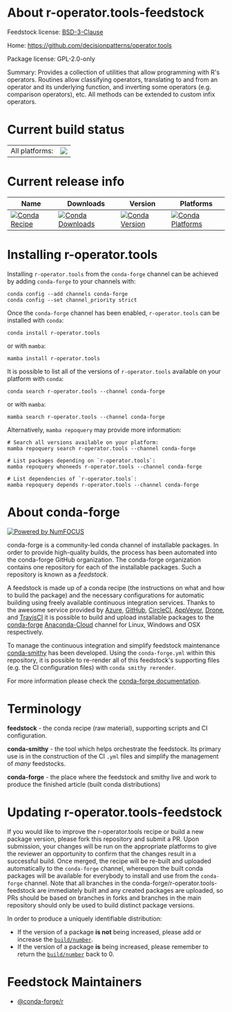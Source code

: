 About r-operator.tools-feedstock
================================

Feedstock license: [BSD-3-Clause](https://github.com/conda-forge/r-operator.tools-feedstock/blob/main/LICENSE.txt)

Home: https://github.com/decisionpatterns/operator.tools

Package license: GPL-2.0-only

Summary: Provides a collection of utilities that allow programming with  R's operators. Routines allow classifying operators,  translating to and from an operator and its underlying function, and inverting  some operators (e.g. comparison operators), etc. All methods can be extended to custom infix operators. 

Current build status
====================


<table><tr><td>All platforms:</td>
    <td>
      <a href="https://dev.azure.com/conda-forge/feedstock-builds/_build/latest?definitionId=1410&branchName=main">
        <img src="https://dev.azure.com/conda-forge/feedstock-builds/_apis/build/status/r-operator.tools-feedstock?branchName=main">
      </a>
    </td>
  </tr>
</table>

Current release info
====================

| Name | Downloads | Version | Platforms |
| --- | --- | --- | --- |
| [![Conda Recipe](https://img.shields.io/badge/recipe-r--operator.tools-green.svg)](https://anaconda.org/conda-forge/r-operator.tools) | [![Conda Downloads](https://img.shields.io/conda/dn/conda-forge/r-operator.tools.svg)](https://anaconda.org/conda-forge/r-operator.tools) | [![Conda Version](https://img.shields.io/conda/vn/conda-forge/r-operator.tools.svg)](https://anaconda.org/conda-forge/r-operator.tools) | [![Conda Platforms](https://img.shields.io/conda/pn/conda-forge/r-operator.tools.svg)](https://anaconda.org/conda-forge/r-operator.tools) |

Installing r-operator.tools
===========================

Installing `r-operator.tools` from the `conda-forge` channel can be achieved by adding `conda-forge` to your channels with:

```
conda config --add channels conda-forge
conda config --set channel_priority strict
```

Once the `conda-forge` channel has been enabled, `r-operator.tools` can be installed with `conda`:

```
conda install r-operator.tools
```

or with `mamba`:

```
mamba install r-operator.tools
```

It is possible to list all of the versions of `r-operator.tools` available on your platform with `conda`:

```
conda search r-operator.tools --channel conda-forge
```

or with `mamba`:

```
mamba search r-operator.tools --channel conda-forge
```

Alternatively, `mamba repoquery` may provide more information:

```
# Search all versions available on your platform:
mamba repoquery search r-operator.tools --channel conda-forge

# List packages depending on `r-operator.tools`:
mamba repoquery whoneeds r-operator.tools --channel conda-forge

# List dependencies of `r-operator.tools`:
mamba repoquery depends r-operator.tools --channel conda-forge
```


About conda-forge
=================

[![Powered by
NumFOCUS](https://img.shields.io/badge/powered%20by-NumFOCUS-orange.svg?style=flat&colorA=E1523D&colorB=007D8A)](https://numfocus.org)

conda-forge is a community-led conda channel of installable packages.
In order to provide high-quality builds, the process has been automated into the
conda-forge GitHub organization. The conda-forge organization contains one repository
for each of the installable packages. Such a repository is known as a *feedstock*.

A feedstock is made up of a conda recipe (the instructions on what and how to build
the package) and the necessary configurations for automatic building using freely
available continuous integration services. Thanks to the awesome service provided by
[Azure](https://azure.microsoft.com/en-us/services/devops/), [GitHub](https://github.com/),
[CircleCI](https://circleci.com/), [AppVeyor](https://www.appveyor.com/),
[Drone](https://cloud.drone.io/welcome), and [TravisCI](https://travis-ci.com/)
it is possible to build and upload installable packages to the
[conda-forge](https://anaconda.org/conda-forge) [Anaconda-Cloud](https://anaconda.org/)
channel for Linux, Windows and OSX respectively.

To manage the continuous integration and simplify feedstock maintenance
[conda-smithy](https://github.com/conda-forge/conda-smithy) has been developed.
Using the ``conda-forge.yml`` within this repository, it is possible to re-render all of
this feedstock's supporting files (e.g. the CI configuration files) with ``conda smithy rerender``.

For more information please check the [conda-forge documentation](https://conda-forge.org/docs/).

Terminology
===========

**feedstock** - the conda recipe (raw material), supporting scripts and CI configuration.

**conda-smithy** - the tool which helps orchestrate the feedstock.
                   Its primary use is in the construction of the CI ``.yml`` files
                   and simplify the management of *many* feedstocks.

**conda-forge** - the place where the feedstock and smithy live and work to
                  produce the finished article (built conda distributions)


Updating r-operator.tools-feedstock
===================================

If you would like to improve the r-operator.tools recipe or build a new
package version, please fork this repository and submit a PR. Upon submission,
your changes will be run on the appropriate platforms to give the reviewer an
opportunity to confirm that the changes result in a successful build. Once
merged, the recipe will be re-built and uploaded automatically to the
`conda-forge` channel, whereupon the built conda packages will be available for
everybody to install and use from the `conda-forge` channel.
Note that all branches in the conda-forge/r-operator.tools-feedstock are
immediately built and any created packages are uploaded, so PRs should be based
on branches in forks and branches in the main repository should only be used to
build distinct package versions.

In order to produce a uniquely identifiable distribution:
 * If the version of a package **is not** being increased, please add or increase
   the [``build/number``](https://docs.conda.io/projects/conda-build/en/latest/resources/define-metadata.html#build-number-and-string).
 * If the version of a package **is** being increased, please remember to return
   the [``build/number``](https://docs.conda.io/projects/conda-build/en/latest/resources/define-metadata.html#build-number-and-string)
   back to 0.

Feedstock Maintainers
=====================

* [@conda-forge/r](https://github.com/conda-forge/r/)

